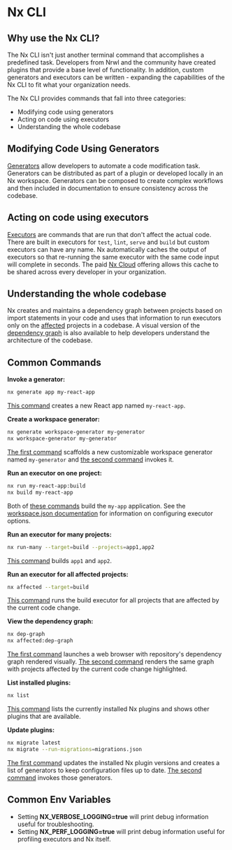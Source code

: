 # Nx CLI

## Why use the Nx CLI?

The Nx CLI isn't just another terminal command that accomplishes a predefined task. Developers from Nrwl and the community have created plugins that provide a base level of functionality. In addition, custom generators and executors can be written - expanding the capabilities of the Nx CLI to fit what your organization needs.

The Nx CLI provides commands that fall into three categories:

- Modifying code using generators
- Acting on code using executors
- Understanding the whole codebase

## Modifying Code Using Generators

[Generators](/{{framework}}/generators/using-schematics) allow developers to automate a code modification task. Generators can be distributed as part of a plugin or developed locally in an Nx workspace. Generators can be composed to create complex workflows and then included in documentation to ensure consistency across the codebase.

## Acting on code using executors

[Executors](/{{framework}}/executors/using-builders) are commands that are run that don't affect the actual code. There are built in executors for `test`, `lint`, `serve` and `build` but custom executors can have any name. Nx automatically caches the output of executors so that re-running the same executor with the same code input will complete in seconds. The paid [Nx Cloud](https://nx.app) offering allows this cache to be shared across every developer in your organization.

## Understanding the whole codebase

Nx creates and maintains a dependency graph between projects based on import statements in your code and uses that information to run executors only on the [affected](/{{framework}}/cli/affected) projects in a codebase. A visual version of the [dependency graph](/{{framework}}/structure/dependency-graph) is also available to help developers understand the architecture of the codebase.

## Common Commands

**Invoke a generator:**

```bash
nx generate app my-react-app
```

[This command](/{{framework}}/cli/generate) creates a new React app named `my-react-app`.

**Create a workspace generator:**

```bash
nx generate workspace-generator my-generator
nx workspace-generator my-generator
```

[The first command](/{{framework}}/cli/generate) scaffolds a new customizable workspace generator named `my-generator` and [the second command](/{{framework}}/cli/workspace-generator) invokes it.

**Run an executor on one project:**

```bash
nx run my-react-app:build
nx build my-react-app
```

Both of [these commands](/{{framework}}/cli/run) build the `my-app` application. See the [workspace.json documentation](/{{framework}}/core-concepts/configuration) for information on configuring executor options.

**Run an executor for many projects:**

```bash
nx run-many --target=build --projects=app1,app2
```

[This command](/{{framework}}/cli/run-many) builds `app1` and `app2`.

**Run an executor for all affected projects:**

```bash
nx affected --target=build
```

[This command](/{{framework}}/cli/affected) runs the build executor for all projects that are affected by the current code change.

**View the dependency graph:**

```bash
nx dep-graph
nx affected:dep-graph
```

[The first command](/{{framework}}/cli/dep-graph) launches a web browser with repository's dependency graph rendered visually. [The second command](/{{framework}}/cli/affected-dep-graph) renders the same graph with projects affected by the current code change highlighted.

**List installed plugins:**

```bash
nx list
```

[This command](/{{framework}}/cli/list) lists the currently installed Nx plugins and shows other plugins that are available.

**Update plugins:**

```bash
nx migrate latest
nx migrate --run-migrations=migrations.json
```

[The first command](/{{framework}}/cli/migrate) updates the installed Nx plugin versions and creates a list of generators to keep configuration files up to date. [The second command](/{{framework}}/cli/migrate) invokes those generators.

## Common Env Variables

- Setting **NX_VERBOSE_LOGGING=true** will print debug information useful for troubleshooting.
- Setting **NX_PERF_LOGGING=true** will print debug information useful for profiling executors and Nx itself.
